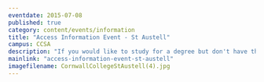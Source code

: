 ```yaml
---
eventdate: 2015-07-08
published: true
category: content/events/information
title: "Access Information Event - St Austell"
campus: CCSA
description: "If you would like to study for a degree but don't have the qualifications you need, then an..."
mainlink: "access-information-event-st-austell"
imagefilename: CornwallCollegeStAustell(4).jpg
---
```

